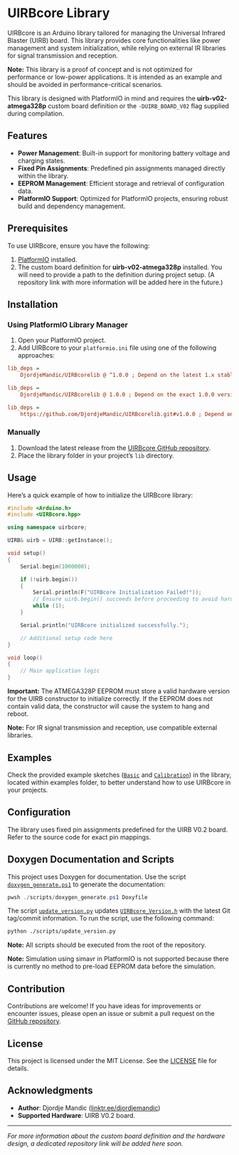 # UIRBcore Library

UIRBcore is an Arduino library tailored for managing the Universal Infrared Blaster (UIRB) board. This library provides core functionalities like power management and system initialization, while relying on external IR libraries for signal transmission and reception.

**Note:** This library is a proof of concept and is not optimized for performance or low-power applications. It is intended as an example and should be avoided in performance-critical scenarios.

This library is designed with PlatformIO in mind and requires the **uirb-v02-atmega328p** custom board definition or the `-DUIRB_BOARD_V02` flag supplied during compilation.

## Features

- **Power Management**: Built-in support for monitoring battery voltage and charging states.
- **Fixed Pin Assignments**: Predefined pin assignments managed directly within the library.
- **EEPROM Management**: Efficient storage and retrieval of configuration data.
- **PlatformIO Support**: Optimized for PlatformIO projects, ensuring robust build and dependency management.

## Prerequisites

To use UIRBcore, ensure you have the following:

1. [PlatformIO](https://platformio.org/) installed.
2. The custom board definition for **uirb-v02-atmega328p** installed. You will need to provide a path to the definition during project setup. (A repository link with more information will be added here in the future.)

## Installation

### Using PlatformIO Library Manager

1. Open your PlatformIO project.
2. Add UIRBcore to your `platformio.ini` file using one of the following approaches:

```ini
lib_deps =
    DjordjeMandic/UIRBcorelib @ ^1.0.0 ; Depend on the latest 1.x stable version
```

```ini
lib_deps =
    DjordjeMandic/UIRBcorelib @ 1.0.0 ; Depend on the exact 1.0.0 version
```

```ini
lib_deps =
    https://github.com/DjordjeMandic/UIRBcorelib.git#v1.0.0 ; Depend on a specific Git tag
```

### Manually

1. Download the latest release from the [UIRBcore GitHub repository](https://github.com/DjordjeMandic/UIRBcorelib).
2. Place the library folder in your project’s `lib` directory.

## Usage

Here’s a quick example of how to initialize the UIRBcore library:

```cpp
#include <Arduino.h>
#include <UIRBcore.hpp>

using namespace uirbcore;

UIRB& uirb = UIRB::getInstance();

void setup()
{
    Serial.begin(1000000);

    if (!uirb.begin())
    {
        Serial.println(F("UIRBcore Initialization Failed!"));
        // Ensure uirb.begin() succeeds before proceeding to avoid hardware damage.
        while (1);
    }

    Serial.println("UIRBcore initialized successfully.");

    // Additional setup code here
}

void loop()
{
    // Main application logic
}
```

**Important:** The ATMEGA328P EEPROM must store a valid hardware version for the UIRB constructor to initialize correctly. If the EEPROM does not contain valid data, the constructor will cause the system to hang and reboot.

**Note:** For IR signal transmission and reception, use compatible external libraries.

## Examples

Check the provided example sketches ([`Basic`](./examples/Basic) and [`Calibration`](./examples/Calibration)) in the library, located within examples folder, to better understand how to use UIRBcore in your projects.

## Configuration

The library uses fixed pin assignments predefined for the UIRB V0.2 board. Refer to the source code for exact pin mappings.

## Doxygen Documentation and Scripts

This project uses Doxygen for documentation. Use the script [`doxygen_generate.ps1`](./scripts/doxygen_generate.ps1) to generate the documentation:

```powershell
pwsh ./scripts/doxygen_generate.ps1 Doxyfile
```

The script [`update_version.py`](./scripts/update_version.py) updates [`UIRBcore_Version.h`](./include/UIRBcore_Version.h) with the latest Git tag/commit information. To run the script, use the following command:

```bash
python ./scripts/update_version.py
```

**Note:** All scripts should be executed from the root of the repository.

**Note:** Simulation using simavr in PlatformIO is not supported because there is currently no method to pre-load EEPROM data before the simulation.

## Contribution

Contributions are welcome! If you have ideas for improvements or encounter issues, please open an issue or submit a pull request on the [GitHub repository](https://github.com/DjordjeMandic/UIRBcorelib).

## License

This project is licensed under the MIT License. See the [LICENSE](./LICENSE) file for details.

## Acknowledgments

- **Author**: Djordje Mandic ([linktr.ee/djordjemandic](https://linktr.ee/djordjemandic))
- **Supported Hardware**: UIRB V0.2 board.

---

_For more information about the custom board definition and the hardware design, a dedicated repository link will be added here soon._
